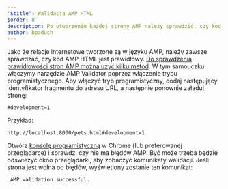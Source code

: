 ```yaml
---
'$title': Walidacja AMP HTML
$order: 8
description: Po utworzeniu każdej strony AMP należy sprawdzić, czy kod AMP HTML jest prawidłowy. Do sprawdzenia prawidłowości stron AMP można użyć kilku metod...
author: bpaduch
---
```


Jako że relacje internetowe tworzone są w języku AMP, należy zawsze sprawdzać, czy kod AMP HTML jest prawidłowy. [Do sprawdzenia prawidłowości stron AMP można użyć kilku metod](../../../../documentation/guides-and-tutorials/learn/validation-workflow/validate_amp.md). W tym samouczku włączymy narzędzie AMP Validator poprzez włączenie trybu programistycznego. Aby włączyć tryb programistyczny, dodaj następujący identyfikator fragmentu do adresu URL, a następnie ponownie załaduj stronę:

```text
#development=1
```

Przykład:

```text
http://localhost:8000/pets.html#development=1
```

Otwórz [konsolę programistyczną](https://developer.chrome.com/devtools/docs/console) w Chrome (lub preferowanej przeglądarce) i sprawdź, czy nie ma błędów AMP. Być może trzeba będzie odświeżyć okno przeglądarki, aby zobaczyć komunikaty walidacji. Jeśli strona jest wolna od błędów, wyświetlony zostanie ten komunikat:

```text
 AMP validation successful.
```
